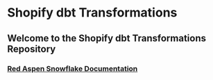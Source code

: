 # Shopify dbt Transformations

## Welcome to the Shopify dbt Transformations Repository

### [Red Aspen Snowflake Documentation](https://dbdocs.io/gwebb/Shopify-Database-Documentation)



